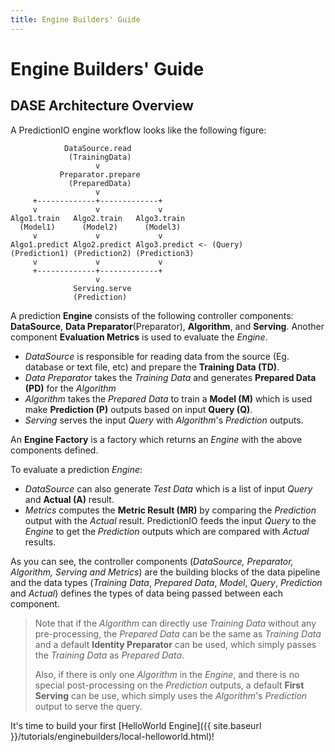 ```yaml
---
title: Engine Builders' Guide
---
```


# Engine Builders' Guide

## DASE Architecture Overview

A PredictionIO engine workflow looks like the following figure:

```
            DataSource.read
             (TrainingData)
                   v
           Preparator.prepare
             (PreparedData)
                   v
     +-------------+-------------+
     v             v             v
Algo1.train   Algo2.train   Algo3.train
  (Model1)      (Model2)      (Model3)
     v             v             v
Algo1.predict Algo2.predict Algo3.predict <- (Query)
(Prediction1) (Prediction2) (Prediction3)
     v             v             v
     +-------------+-------------+
                   v
              Serving.serve
              (Prediction)
```


A prediction **Engine** consists of the following controller components:
**DataSource**, **Data Preparator**(Preparator), **Algorithm**, and **Serving**.
Another component **Evaluation Metrics** is used to evaluate the *Engine*.

- *DataSource* is responsible for reading data from the source (Eg. database or
  text file, etc) and prepare the **Training Data (TD)**.
- *Data Preparator* takes the *Training Data* and generates **Prepared Data
  (PD)** for the *Algorithm*
- *Algorithm* takes the *Prepared Data* to train a **Model (M)** which is used
  make **Prediction (P)** outputs based on input **Query (Q)**.
- *Serving* serves the input *Query* with *Algorithm*'s *Prediction* outputs.

An **Engine Factory** is a factory which returns an *Engine* with the above
components defined.

To evaluate a prediction *Engine*:
- *DataSource* can also generate *Test Data* which is a list of input *Query*
  and **Actual (A)** result.
- *Metrics* computes the **Metric Result (MR)** by comparing the *Prediction*
  output with the *Actual* result. PredictionIO feeds the input *Query* to the
  *Engine* to get the *Prediction* outputs which are compared with *Actual*
  results.

As you can see, the controller components (*DataSource, Preparator, Algorithm,
Serving and Metrics*) are the building blocks of the data pipeline and the data
types (*Training Data*, *Prepared Data*, *Model*, *Query*, *Prediction* and
*Actual*) defines the types of data being passed between each component.

> Note that if the *Algorithm* can directly use *Training Data* without any
pre-processing, the *Prepared Data* can be the same as *Training Data* and a
default **Identity Preparator** can be used, which simply passes the *Training
Data* as *Prepared Data*.
>
>Also, if there is only one *Algorithm* in the *Engine*, and there is no special
post-processing on the *Prediction* outputs, a default **First Serving** can be
use, which simply uses the *Algorithm*'s *Prediction* output to serve the query.


It's time to build your first [HelloWorld
Engine]({{ site.baseurl }}/tutorials/enginebuilders/local-helloworld.html)!
